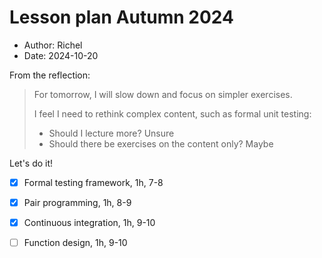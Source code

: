 # Lesson plan Autumn 2024

- Author: Richel
- Date: 2024-10-20

From the reflection:

> For tomorrow, I will slow down and focus on simpler exercises.
> 
> I feel I need to rethink complex content, such as formal unit testing:
> 
> - Should I lecture more? Unsure
> - Should there be exercises on the content only? Maybe

Let's do it!

- [x] Formal testing framework, 1h, 7-8
- [x] Pair programming, 1h, 8-9
- [x] Continuous integration, 1h, 9-10
- [ ] Function design, 1h, 9-10


